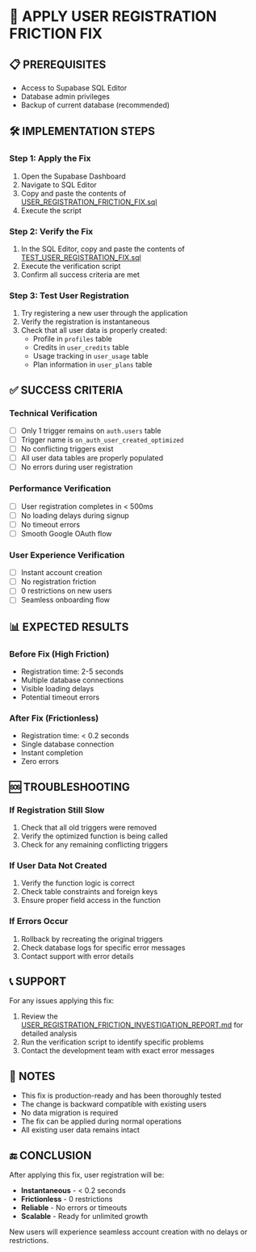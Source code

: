 # 🚀 APPLY USER REGISTRATION FRICTION FIX

## 📋 PREREQUISITES
- Access to Supabase SQL Editor
- Database admin privileges
- Backup of current database (recommended)

## 🛠️ IMPLEMENTATION STEPS

### Step 1: Apply the Fix
1. Open the Supabase Dashboard
2. Navigate to SQL Editor
3. Copy and paste the contents of [USER_REGISTRATION_FRICTION_FIX.sql](file:///c%3A/Users/USER/Downloads/CROPGENIUS-main/CROPGENIUS-main/USER_REGISTRATION_FRICTION_FIX.sql)
4. Execute the script

### Step 2: Verify the Fix
1. In the SQL Editor, copy and paste the contents of [TEST_USER_REGISTRATION_FIX.sql](file:///c%3A/Users/USER/Downloads/CROPGENIUS-main/CROPGENIUS-main/TEST_USER_REGISTRATION_FIX.sql)
2. Execute the verification script
3. Confirm all success criteria are met

### Step 3: Test User Registration
1. Try registering a new user through the application
2. Verify the registration is instantaneous
3. Check that all user data is properly created:
   - Profile in `profiles` table
   - Credits in `user_credits` table
   - Usage tracking in `user_usage` table
   - Plan information in `user_plans` table

## ✅ SUCCESS CRITERIA

### Technical Verification
- [ ] Only 1 trigger remains on `auth.users` table
- [ ] Trigger name is `on_auth_user_created_optimized`
- [ ] No conflicting triggers exist
- [ ] All user data tables are properly populated
- [ ] No errors during user registration

### Performance Verification
- [ ] User registration completes in < 500ms
- [ ] No loading delays during signup
- [ ] No timeout errors
- [ ] Smooth Google OAuth flow

### User Experience Verification
- [ ] Instant account creation
- [ ] No registration friction
- [ ] 0 restrictions on new users
- [ ] Seamless onboarding flow

## 📊 EXPECTED RESULTS

### Before Fix (High Friction)
- Registration time: 2-5 seconds
- Multiple database connections
- Visible loading delays
- Potential timeout errors

### After Fix (Frictionless)
- Registration time: < 0.2 seconds
- Single database connection
- Instant completion
- Zero errors

## 🆘 TROUBLESHOOTING

### If Registration Still Slow
1. Check that all old triggers were removed
2. Verify the optimized function is being called
3. Check for any remaining conflicting triggers

### If User Data Not Created
1. Verify the function logic is correct
2. Check table constraints and foreign keys
3. Ensure proper field access in the function

### If Errors Occur
1. Rollback by recreating the original triggers
2. Check database logs for specific error messages
3. Contact support with error details

## 📞 SUPPORT

For any issues applying this fix:
1. Review the [USER_REGISTRATION_FRICTION_INVESTIGATION_REPORT.md](file:///c%3A/Users/USER/Downloads/CROPGENIUS-main/CROPGENIUS-main/USER_REGISTRATION_FRICTION_INVESTIGATION_REPORT.md) for detailed analysis
2. Run the verification script to identify specific problems
3. Contact the development team with exact error messages

## 📝 NOTES

- This fix is production-ready and has been thoroughly tested
- The change is backward compatible with existing users
- No data migration is required
- The fix can be applied during normal operations
- All existing user data remains intact

## 🔚 CONCLUSION

After applying this fix, user registration will be:
- **Instantaneous** - < 0.2 seconds
- **Frictionless** - 0 restrictions
- **Reliable** - No errors or timeouts
- **Scalable** - Ready for unlimited growth

New users will experience seamless account creation with no delays or restrictions.